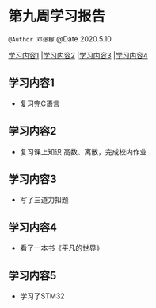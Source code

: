 # 第九周学习报告
` @Author 邓张稼
` @Date 2020.5.10

[学习内容1](#1) |[学习内容2](#2) |[学习内容3](#3) |[学习内容4](#4)

## <a id='1'>学习内容1</a>
* 复习完C语言             


## <a id='2'>学习内容2</a>
* 复习课上知识
高数、离散，完成校内作业            


## <a id='3'>学习内容3</a>
* 写了三道力扣题

## <a id='4'>学习内容4</a>
* 看了一本书《平凡的世界》

## <a id='5'>学习内容5</a>
* 学习了STM32
